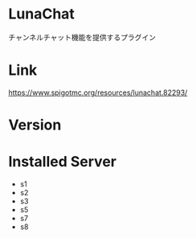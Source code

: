 # LunaChat
チャンネルチャット機能を提供するプラグイン

# Link
https://www.spigotmc.org/resources/lunachat.82293/

# Version

# Installed Server
- s1
- s2
- s3
- s5
- s7
- s8
